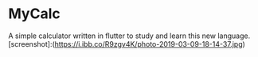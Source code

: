 # MyCalc

A simple calculator written in flutter to study and learn this new language.
[screenshot]:(https://i.ibb.co/R9zgv4K/photo-2019-03-09-18-14-37.jpg)
